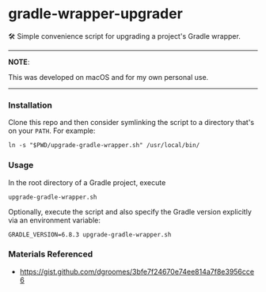 # gradle-wrapper-upgrader

🛠 Simple convenience script for upgrading a project's Gradle wrapper.

---
**NOTE**:

This was developed on macOS and for my own personal use.

---

### Installation

Clone this repo and then consider symlinking the script to a directory that's on your `PATH`. For example:

```
ln -s "$PWD/upgrade-gradle-wrapper.sh" /usr/local/bin/
```

### Usage

In the root directory of a Gradle project, execute

```
upgrade-gradle-wrapper.sh
```

Optionally, execute the script and also specify the Gradle version explicitly via an environment variable:

```
GRADLE_VERSION=6.8.3 upgrade-gradle-wrapper.sh
```

### Materials Referenced

* <https://gist.github.com/dgroomes/3bfe7f24670e74ee814a7f8e3956cce6>
